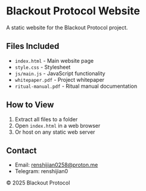 # Blackout Protocol Website

A static website for the Blackout Protocol project.

## Files Included

- `index.html` - Main website page
- `style.css` - Stylesheet
- `js/main.js` - JavaScript functionality
- `whitepaper.pdf` - Project whitepaper
- `ritual-manual.pdf` - Ritual manual documentation

## How to View

1. Extract all files to a folder
2. Open `index.html` in a web browser
3. Or host on any static web server

## Contact

- Email: renshijian0258@proton.me
- Telegram: renshijian0

© 2025 Blackout Protocol